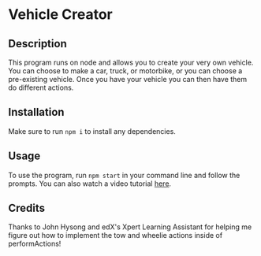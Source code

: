 # Vehicle Creator

## Description

This program runs on node and allows you to create your very own vehicle. You can choose to make a car, truck, or motorbike, or you can choose a pre-existing vehicle. Once you have your vehicle you can then have them do different actions.

## Installation

Make sure to run `npm i` to install any dependencies.

## Usage

To use the program, run `npm start` in your command line and follow the prompts.
You can also watch a video tutorial [here]().

## Credits
Thanks to John Hysong and edX's Xpert Learning Assistant for helping me figure out how to implement the tow and wheelie actions inside of performActions!